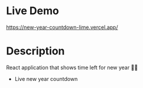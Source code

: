 # Live Demo

https://new-year-countdown-lime.vercel.app/

# Description

React application that shows time left for new year 🎉🎊

- Live new year countdown
